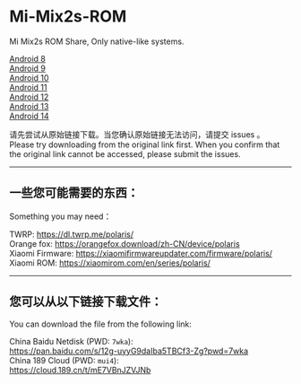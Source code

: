 # Mi-Mix2s-ROM
Mi Mix2s ROM Share, Only native-like systems.

[Android 8](A8.MD)  
[Android 9](A9.MD)  
[Android 10](A10.MD)  
[Android 11](A11.MD)  
[Android 12](A12.MD)  
[Android 13](A13.MD)  
[Android 14](A14.MD)    

请先尝试从原始链接下载。当您确认原始链接无法访问，请提交 issues 。  
Please try downloading from the original link first. When you confirm that the original link cannot be accessed, please submit the issues.

-------------------------
## 一些您可能需要的东西：
Something you may need：  

TWRP: https://dl.twrp.me/polaris/  
Orange fox: https://orangefox.download/zh-CN/device/polaris  
Xiaomi Firmware: https://xiaomifirmwareupdater.com/firmware/polaris/  
Xiaomi ROM: https://xiaomirom.com/en/series/polaris/  

-------------------------

## 您可以从以下链接下载文件：
You can download the file from the following link:   

China Baidu Netdisk (PWD: `7wka`):  
https://pan.baidu.com/s/12g-uyyG9daIba5TBCf3-Zg?pwd=7wka      
China 189 Cloud (PWD: `mui4`):  
https://cloud.189.cn/t/mE7VBnJZVJNb 
